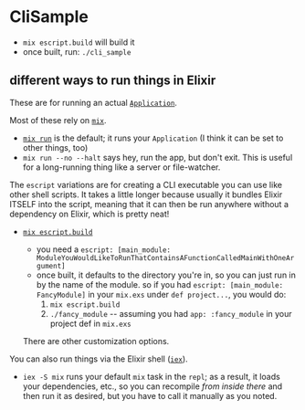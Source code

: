 # CliSample

* `mix escript.build` will build it
* once built, run: `./cli_sample`

## different ways to run things in Elixir

These are for running an actual [`Application`](https://hexdocs.pm/elixir/Application.html).

Most of these rely on [`mix`](https://hexdocs.pm/mix/Mix.html).

* [`mix run`](https://hexdocs.pm/mix/Mix.Tasks.Run.html) is the default; it runs your `Application` (I think it can be set to other things, too)
* `mix run --no --halt` says hey, run the app, but don't exit. This is useful for a long-running thing like a server or file-watcher.

The `escript` variations are for creating a CLI executable you can use like other shell scripts. It takes a little longer because usually it bundles Elixir ITSELF into the script, meaning that it can then be run anywhere without a dependency on Elixir, which is pretty neat!

* [`mix escript.build`](https://hexdocs.pm/mix/Mix.Tasks.Escript.Build.html)
  * you need a `escript: [main_module: ModuleYouWouldLikeToRunThatContainsAFunctionCalledMainWithOneArgument]`
  * once built, it defaults to the directory you're in, so you can just run in by the name of the module. so if you had `escript: [main_module: FancyModule]` in your `mix.exs` under `def project...`, you would do:
    1. `mix escript.build`
    2. `./fancy_module` -- assuming you had `app: :fancy_module` in your project def in `mix.exs`

  There are other customization options.

You can also run things via the Elixir shell ([`iex`](https://hexdocs.pm/iex/IEx.html)).

* `iex -S mix` runs your default `mix` task in the `repl`; as a result, it loads your dependencies, etc., so you can recompile _from inside there_ and then run it as desired, but you have to call it manually as you noted.
